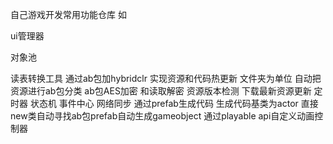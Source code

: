 自己游戏开发常用功能仓库
如 

ui管理器 

对象池 

读表转换工具 
通过ab包加hybridclr 实现资源和代码热更新 
文件夹为单位 自动把 资源进行ab包分类
ab包AES加密 和读取解密
资源版本检测 下载最新资源更新
定时器
状态机
事件中心
网络同步 
通过prefab生成代码 
生成代码基类为actor 直接new类自动寻找ab包prefab自动生成gameobject
通过playable api自定义动画控制器
